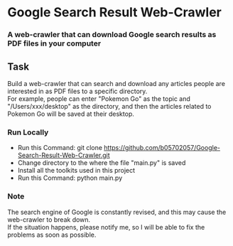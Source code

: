 # Google Search Result Web-Crawler

### A web-crawler that can download Google search results as PDF files in your computer

## Task
Build a web-crawler that can search and download any articles people are interested in as PDF files to a specific directory.  
For example, people can enter "Pokemon Go" as the topic and "/Users/xxx/desktop" as the directory, and then the articles related to Pokemon Go will be saved at their desktop.

### Run Locally
* Run this Command: git clone <https://github.com/b05702057/Google-Search-Result-Web-Crawler.git>
* Change directory to the where the file "main.py" is saved
* Install all the toolkits used in this project
* Run this Command: python main.py

### Note
The search engine of Google is constantly revised, and this may cause the web-crawler to break down.  
If the situation happens, please notify me, so I will be able to fix the problems as soon as possible.
